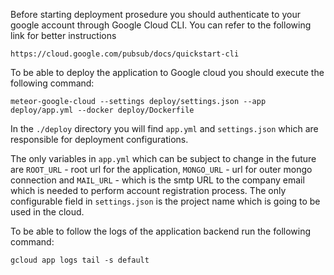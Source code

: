 Before starting deployment prosedure you should authenticate to your google account
through Google Cloud CLI. You can refer to the following link for better instructions

`https://cloud.google.com/pubsub/docs/quickstart-cli`
 
To be able to deploy the application to Google cloud you should execute the following command:

``meteor-google-cloud --settings deploy/settings.json --app deploy/app.yml --docker deploy/Dockerfile``

In the `./deploy` directory you will find `app.yml` and `settings.json`
which are responsible for deployment configurations.

The only variables in `app.yml` which can be subject to change in the future
are `ROOT_URL` - root url for the application, `MONGO_URL` - url for outer mongo connection
and `MAIL_URL` - which is the smtp URL to the company email which is needed to perform account registration process. The only configurable field in 
`settings.json` is the project name which is going to be used in the cloud.

To be able to follow the logs of the application backend run the following command:

`gcloud app logs tail -s default`
